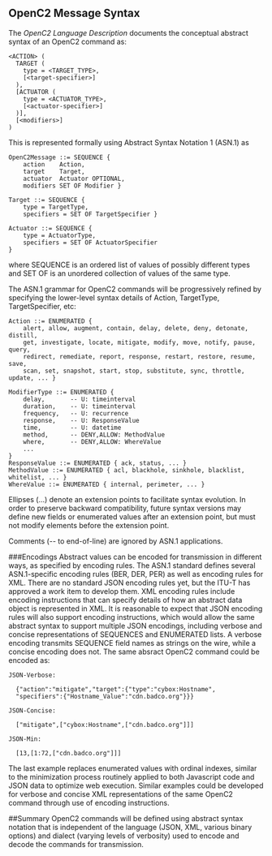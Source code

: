 ## OpenC2 Message Syntax
The *OpenC2 Language Description* documents the conceptual abstract syntax
of an OpenC2 command as:

```
<ACTION> (
  TARGET (
    type = <TARGET_TYPE>,
    [<target-specifier>]
  ),
  [ACTUATOR (
    type = <ACTUATOR_TYPE>,
    [<actuator-specifier>]
  )],
  [<modifiers>]
)
```

This is represented formally using Abstract Syntax Notation 1 (ASN.1) as
```
OpenC2Message ::= SEQUENCE {
    action    Action,
    target    Target,
    actuator  Actuator OPTIONAL,
    modifiers SET OF Modifier }

Target ::= SEQUENCE {
    type = TargetType,
    specifiers = SET OF TargetSpecifier }

Actuator ::= SEQUENCE {
    type = ActuatorType,
    specifiers = SET OF ActuatorSpecifier
}
```
where SEQUENCE is an ordered list of values of possibly different types
and SET OF is an unordered collection of values of the same type.

The ASN.1 grammar for OpenC2 commands will be progressively refined by
specifying the lower-level syntax details of Action, TargetType,
TargetSpecifier, etc:
```
Action ::= ENUMERATED {
    alert, allow, augment, contain, delay, delete, deny, detonate, distill,
    get, investigate, locate, mitigate, modify, move, notify, pause, query,
    redirect, remediate, report, response, restart, restore, resume, save,
    scan, set, snapshot, start, stop, substitute, sync, throttle, update, ... }

ModifierType ::= ENUMERATED {
    delay,       -- U: timeinterval
    duration,    -- U: timeinterval
    frequency,   -- U: recurrence
    response,    -- U: ResponseValue
    time,        -- U: datetime
    method,      -- DENY,ALLOW: MethodValue
    where,       -- DENY,ALLOW: WhereValue
    ...
}
ResponseValue ::= ENUMERATED { ack, status, ... }
MethodValue ::= ENUMERATED { acl, blackhole, sinkhole, blacklist, whitelist, ... }
WhereValue ::= ENUMERATED { internal, perimeter, ... }
```
Ellipses (...) denote an extension points to facilitate syntax evolution.  In
order to preserve backward compatibility, future syntax versions may define new
fields or enumerated values after an extension point, but must not modify elements
before the extension point.

Comments (-- to end-of-line) are ignored by ASN.1 applications.

###Encodings
Abstract values can be encoded for transmission in different ways, as specified
by encoding rules.  The ASN.1 standard defines several ASN.1-specific encoding
rules (BER, DER, PER) as well as encoding rules for XML.  There are no standard
JSON encoding rules yet, but the ITU-T has approved a work item to develop them.
XML encoding rules include encoding instructions that can specify details of how
an abstract data object is represented in XML.  It is reasonable to expect that
JSON encoding rules will also support encoding instructions, which would allow
the same abstract syntax to support multiple JSON encodings, including verbose
and concise representations of SEQUENCES and ENUMERATED lists.  A verbose encoding
transmits SEQUENCE field names as strings on the wire, while a concise encoding
does not.  The same absract OpenC2 command could be encoded as:
```
JSON-Verbose:

  {"action":"mitigate","target":{"type":"cybox:Hostname",
  "specifiers":{"Hostname_Value":"cdn.badco.org"}}}

JSON-Concise:

  ["mitigate",["cybox:Hostname",["cdn.badco.org"]]]

JSON-Min:

  [13,[1:72,["cdn.badco.org"]]]
```
The last example replaces enumerated values with ordinal indexes, similar to the
minimization process routinely applied to both Javascript code and JSON data
to optimize web execution.  Similar examples could be developed for verbose and
concise XML representations of the same OpenC2 command through use of encoding
instructions.

##Summary
OpenC2 commands will be defined using abstract syntax notation that is independent
of the language (JSON, XML, various binary options) and dialect (varying levels
of verbosity) used to encode and decode the commands for transmission.
